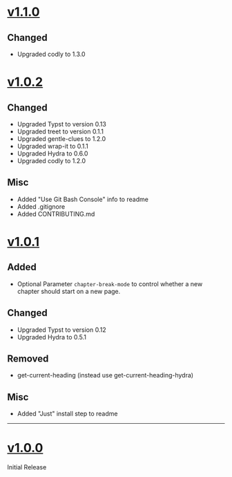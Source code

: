 # [v1.1.0](https://github.com/MrToWy/hsh-thesis/releases/tag/v1.1.0)
## Changed
- Upgraded codly to 1.3.0

# [v1.0.2](https://github.com/MrToWy/hsh-thesis/releases/tag/v1.0.2)
## Changed
- Upgraded Typst to version 0.13
- Upgraded treet to version 0.1.1
- Upgraded gentle-clues to 1.2.0
- Upgraded wrap-it to 0.1.1
- Upgraded Hydra to 0.6.0
- Upgraded codly to 1.2.0

## Misc
- Added "Use Git Bash Console" info to readme
- Added .gitignore
- Added CONTRIBUTING.md


# [v1.0.1](https://github.com/MrToWy/hsh-thesis/releases/tag/v1.0.1)
## Added
- Optional Parameter `chapter-break-mode` to control whether a new chapter should start on a new page.


## Changed
- Upgraded Typst to version 0.12
- Upgraded Hydra to 0.5.1

## Removed
- get-current-heading (instead use get-current-heading-hydra)

## Misc
- Added "Just" install step to readme


---

# [v1.0.0](https://github.com/MrToWy/hsh-thesis/releases/tag/v1.0.0)
Initial Release